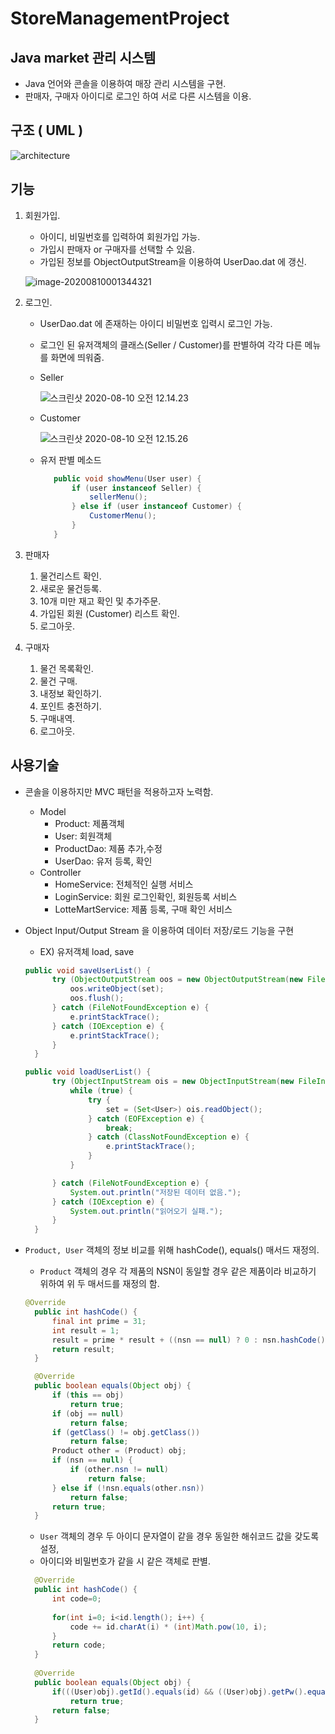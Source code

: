 # StoreManagementProject



## Java market 관리 시스템

* Java 언어와 콘솔을 이용하여 매장 관리 시스템을 구현.
* 판매자, 구매자 아이디로 로그인 하여 서로 다른 시스템을 이용.



## 구조 ( UML )

![architecture](README.assets/architecture.gif)

## 기능



1. 회원가입.

   * 아이디, 비밀번호를 입력하여 회원가입 가능.
   * 가입시 판매자 or 구매자를 선택할 수 있음.
   * 가입된 정보를 ObjectOutputStream을 이용하여 UserDao.dat 에 갱신.

   ![image-20200810001344321](README.assets/image-20200810001344321.png)

2. 로그인.

   * UserDao.dat 에 존재하는 아이디 비밀번호 입력시 로그인 가능.

   * 로그인 된 유저객체의 클래스(Seller / Customer)를 판별하여 각각 다른 메뉴를 화면에 띄워줌.

   * Seller

     ![스크린샷 2020-08-10 오전 12.14.23](README.assets/ImageMenu1.png)

   * Customer

     ![스크린샷 2020-08-10 오전 12.15.26](README.assets/ImageMenu2.png)

   * 유저 판별 메소드

     ```java
     	public void showMenu(User user) {
     		if (user instanceof Seller) {
     			sellerMenu();
     		} else if (user instanceof Customer) {
     			CustomerMenu();
     		}
     	}
     ```

3. 판매자

   1. 물건리스트 확인.
   2. 새로운 물건등록.
   3. 10개 미만 재고 확인 및 추가주문.
   4. 가입된 회원 (Customer) 리스트 확인.
   5. 로그아웃.

4. 구매자

   1. 물건 목록확인.
   2. 물건 구매.
   3. 내정보 확인하기.
   4. 포인트 충전하기.
   5. 구매내역.
   6. 로그아웃.



## 사용기술

* 콘솔을 이용하지만 MVC 패턴을 적용하고자 노력함.

  * Model
    * Product: 제품객체
    * User: 회원객체
    * ProductDao: 제품 추가,수정
    * UserDao: 유저 등록, 확인
  * Controller 
    * HomeService: 전체적인 실행 서비스
    * LoginService: 회원 로그인확인, 회원등록 서비스
    * LotteMartService: 제품 등록, 구매 확인 서비스



* Object Input/Output Stream 을 이용하여 데이터 저장/로드 기능을 구현

  * EX) 유저객체 load, save

  ```java
  public void saveUserList() {
  		try (ObjectOutputStream oos = new ObjectOutputStream(new FileOutputStream("src/dat/users.dat"))) {
  			oos.writeObject(set);
  			oos.flush();
  		} catch (FileNotFoundException e) {
  			e.printStackTrace();
  		} catch (IOException e) {
  			e.printStackTrace();
  		}
  	}
  
  public void loadUserList() {
  		try (ObjectInputStream ois = new ObjectInputStream(new FileInputStream("src/dat/users.dat"))) {
  			while (true) {
  				try {
  					set = (Set<User>) ois.readObject();
  				} catch (EOFException e) {
  					break;
  				} catch (ClassNotFoundException e) {
  					e.printStackTrace();
  				}
  			}
  
  		} catch (FileNotFoundException e) {
  			System.out.println("저장된 데이터 없음.");
  		} catch (IOException e) {
  			System.out.println("읽어오기 실패.");
  		}
  	}
  
  
  ```



* `Product, User` 객체의 정보 비교를 위해 hashCode(), equals() 매서드 재정의.

  * `Product` 객체의 경우 각 제품의 NSN이 동일할 경우 같은 제품이라 비교하기 위하여 위 두 매서드를 재정의 함.

  ```java
  @Override
  	public int hashCode() {
  		final int prime = 31;
  		int result = 1;
  		result = prime * result + ((nsn == null) ? 0 : nsn.hashCode());
  		return result;
  	}
  
  	@Override
  	public boolean equals(Object obj) {
  		if (this == obj)
  			return true;
  		if (obj == null)
  			return false;
  		if (getClass() != obj.getClass())
  			return false;
  		Product other = (Product) obj;
  		if (nsn == null) {
  			if (other.nsn != null)
  				return false;
  		} else if (!nsn.equals(other.nsn))
  			return false;
  		return true;
  	}
  ```



  * `User` 객체의 경우 두 아이디 문자열이 같을 경우 동일한 해쉬코드 값을 갖도록 설정,
  * 아이디와 비밀번호가 같을 시 같은 객체로 판별.

  ```java
    @Override
  	public int hashCode() {
  		int code=0;
  		
  		for(int i=0; i<id.length(); i++) {
  			code += id.charAt(i) * (int)Math.pow(10, i);
  		}
  		return code;
  	}
  	
  	@Override
  	public boolean equals(Object obj) {
  		if(((User)obj).getId().equals(id) && ((User)obj).getPw().equals(pw))
  			return true;
  		return false;
  	}
  ```

  





